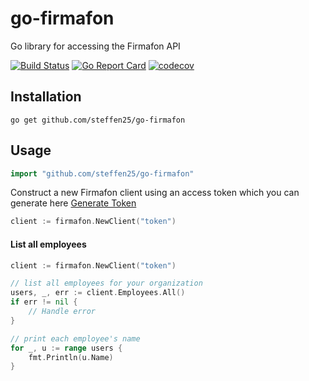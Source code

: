 # go-firmafon
Go library for accessing the Firmafon API

[![Build Status](https://travis-ci.org/steffen25/go-firmafon.svg?branch=master)](https://travis-ci.org/steffen25/go-firmafon)
[![Go Report Card](https://goreportcard.com/badge/github.com/steffen25/go-firmafon)](https://goreportcard.com/report/github.com/steffen25/go-firmafon)
[![codecov](https://codecov.io/gh/steffen25/go-firmafon/branch/master/graph/badge.svg)](https://codecov.io/gh/steffen25/go-firmafon)

## Installation
`go get github.com/steffen25/go-firmafon`

## Usage ##

```go
import "github.com/steffen25/go-firmafon"
```

Construct a new Firmafon client using an access token which you can generate here [Generate Token](https://app.firmafon.dk/account/authorized_applications)
```go
client := firmafon.NewClient("token")
```
#### List all employees ####

```go
client := firmafon.NewClient("token")

// list all employees for your organization
users, _, err := client.Employees.All()
if err != nil {
	// Handle error
}

// print each employee's name
for _, u := range users {
	fmt.Println(u.Name)
}
```
